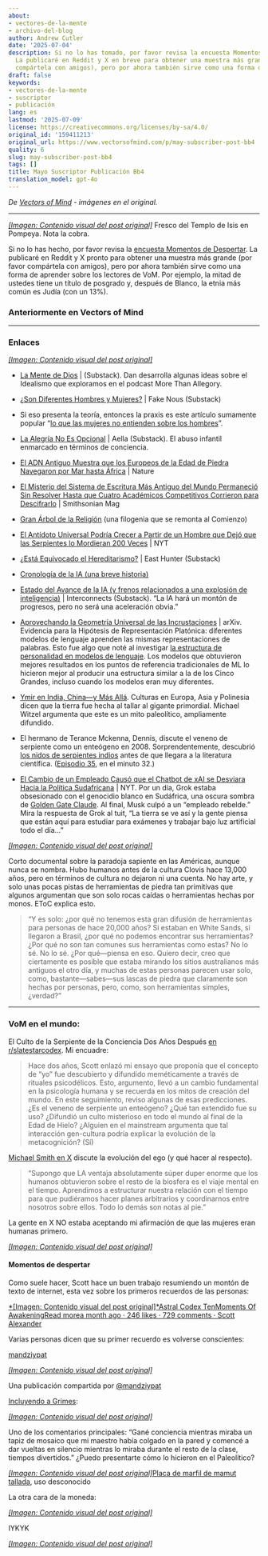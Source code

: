 ```yaml
---
about:
- vectores-de-la-mente
- archivo-del-blog
author: Andrew Cutler
date: '2025-07-04'
description: Si no lo has tomado, por favor revisa la encuesta Momentos de Despertar.
  La publicaré en Reddit y X en breve para obtener una muestra más grande (por favor
  compártela con amigos), pero por ahora también sirve como una forma de l...
draft: false
keywords:
- vectores-de-la-mente
- suscriptor
- publicación
lang: es
lastmod: '2025-07-09'
license: https://creativecommons.org/licenses/by-sa/4.0/
original_id: '159411213'
original_url: https://www.vectorsofmind.com/p/may-subscriber-post-bb4
quality: 6
slug: may-subscriber-post-bb4
tags: []
title: Mayo Suscriptor Publicación Bb4
translation_model: gpt-4o
---
```


*De [Vectors of Mind](https://www.vectorsofmind.com/p/may-subscriber-post-bb4) - imágenes en el original.*

---

[*[Imagen: Contenido visual del post original]*](https://substackcdn.com/image/fetch/$s_!c2Mq!,f_auto,q_auto:good,fl_progressive:steep/https%3A%2F%2Fsubstack-post-media.s3.amazonaws.com%2Fpublic%2Fimages%2Fe5a01543-b2a7-441c-87c3-d77d36450c1f_2776x2249.jpeg) Fresco del Templo de Isis en Pompeya. Nota la cobra.

Si no lo has hecho, por favor revisa la [encuesta Momentos de Despertar](https://www.vectorsofmind.com/p/moments-of-awakening-survey). La publicaré en Reddit y X pronto para obtener una muestra más grande (por favor compártela con amigos), pero por ahora también sirve como una forma de aprender sobre los lectores de VoM. Por ejemplo, la mitad de ustedes tiene un título de posgrado y, después de Blanco, la etnia más común es Judía (con un 13%).

### Anteriormente en Vectors of Mind

* * *

### Enlaces

[*[Imagen: Contenido visual del post original]*](https://substackcdn.com/image/fetch/$s_!95Qh!,f_auto,q_auto:good,fl_progressive:steep/https%3A%2F%2Fsubstack-post-media.s3.amazonaws.com%2Fpublic%2Fimages%2F95174c6a-d1fa-43d9-9f5d-dd0b08a38e1d_1344x896.png)

  * [La Mente de Dios](https://open.substack.com/pub/mindandmythos/p/the-mind-of-god?r=j1sx6&utm_campaign=post&utm_medium=web&showWelcomeOnShare=false) | (Substack). Dan desarrolla algunas ideas sobre el Idealismo que exploramos en el podcast More Than Allegory.

  * [¿Son Diferentes Hombres y Mujeres?](https://fakenous.substack.com/p/are-men-and-women-different) | Fake Nous (Substack)

  * Si eso presenta la teoría, entonces la praxis es este artículo sumamente popular “[lo que las mujeres no entienden sobre los hombres](https://goranshbharal.substack.com/p/what-women-dont-understand-about)”.

  * [La Alegría No Es Opcional](https://open.substack.com/pub/aella/p/the-joy-is-not-optional?r=j1sx6&utm_campaign=post&utm_medium=web&showWelcomeOnShare=false) | Aella (Substack). El abuso infantil enmarcado en términos de conciencia.

  * [El ADN Antiguo Muestra que los Europeos de la Edad de Piedra Navegaron por Mar hasta África](https://www.nature.com/articles/d41586-025-00764-2) | Nature

  * [El Misterio del Sistema de Escritura Más Antiguo del Mundo Permaneció Sin Resolver Hasta que Cuatro Académicos Competitivos Corrieron para Descifrarlo](https://www.smithsonianmag.com/history/mystery-worlds-oldest-writing-system-remained-unsolved-until-four-scholars-raced-decipher-it-180985954/) | Smithsonian Mag

  * [Gran Árbol de la Religión](https://imgur.com/a/great-tree-of-religion-3-0-QXPiyDe?fbclid=IwY2xjawIoWLJleHRuA2FlbQIxMAABHT_xTzl5nYhXl8dOq3CpNoAWvubUahLNpJFtHD_me9zl7faZgESm0tyuFA_aem_47JPVzn_DchoM8CltxiKdA) (una filogenia que se remonta al Comienzo)

  * [El Antídoto Universal Podría Crecer a Partir de un Hombre que Dejó que las Serpientes lo Mordieran 200 Veces](https://www.nytimes.com/2025/05/02/health/snakes-universal-antivenom-tim-friede.html?unlocked_article_code=1.EU8.nNe_.__va4hJmUm4i&smid=nytcore-android-share) | NYT

  * [¿Está Equivocado el Hereditarismo?](https://open.substack.com/pub/easthunter/p/is-hereditarianism-wrong?r=j1sx6&utm_campaign=post&utm_medium=web&showWelcomeOnShare=false) | East Hunter (Substack)

  * [Cronología de la IA (una breve historia)](https://ai-timeline.org/)

  * [Estado del Avance de la IA (y frenos relacionados a una explosión de inteligencia)](https://www.interconnects.ai/p/brakes-on-an-intelligence-explosion) | Interconnects (Substack). “La IA hará un montón de progresos, pero no será una aceleración obvia.”

  * [Aprovechando la Geometría Universal de las Incrustaciones](https://arxiv.org/abs/2505.12540) | arXiv. Evidencia para la Hipótesis de Representación Platónica: diferentes modelos de lenguaje aprenden las mismas representaciones de palabras. Esto fue algo que noté al investigar [la estructura de personalidad en modelos de lenguaje](https://arxiv.org/abs/2203.02092). Los modelos que obtuvieron mejores resultados en los puntos de referencia tradicionales de ML lo hicieron mejor al producir una estructura similar a la de los Cinco Grandes, incluso cuando los modelos eran muy diferentes.

  * [Ymir en India, China—y Más Allá](https://chs.harvard.edu/chapter/michael-witzel-ymir-in-india-china-and-beyond/). Culturas en Europa, Asia y Polinesia dicen que la tierra fue hecha al tallar al gigante primordial. Michael Witzel argumenta que este es un mito paleolítico, ampliamente difundido.

  * El hermano de Terance Mckenna, Dennis, discute el veneno de serpiente como un enteógeno en 2008. Sorprendentemente, descubrió [los nidos de serpientes indios](https://www.vectorsofmind.com/i/154908424/snake-venom-raves) antes de que llegara a la literatura científica. ([Episodio 35](https://www.bluelight.org/community/threads/psychonautica-episodes-merged.294445/page-5), en el minuto 32.)

  * [El Cambio de un Empleado Causó que el Chatbot de xAI se Desviara Hacia la Política Sudafricana](https://www.nytimes.com/2025/05/16/technology/xai-elon-musk-south-africa.html) | NYT. Por un día, Grok estaba obsesionado con el genocidio blanco en Sudáfrica, una oscura sombra de [Golden Gate Claude](https://www.anthropic.com/news/golden-gate-claude). Al final, Musk culpó a un “empleado rebelde.” Mira la respuesta de Grok al tuit, “La tierra se ve así y la gente piensa que están aquí para estudiar para exámenes y trabajar bajo luz artificial todo el día…”

[*[Imagen: Contenido visual del post original]*](https://substackcdn.com/image/fetch/$s_!l-am!,f_auto,q_auto:good,fl_progressive:steep/https%3A%2F%2Fsubstack-post-media.s3.amazonaws.com%2Fpublic%2Fimages%2F92251786-5680-4750-89cd-27d3d39c9b8e_1178x1574.png)

Corto documental sobre la paradoja sapiente en las Américas, aunque nunca se nombra. Hubo humanos antes de la cultura Clovis hace 13,000 años, pero en términos de cultura no dejaron ni una cuenta. No hay arte, y solo unas pocas pistas de herramientas de piedra tan primitivas que algunos argumentan que son solo rocas caídas o herramientas hechas por monos. EToC explica esto.

> “Y es solo: ¿por qué no tenemos esta gran difusión de herramientas para personas de hace 20,000 años? Si estaban en White Sands, si llegaron a Brasil, ¿por qué no podemos encontrar sus herramientas? ¿Por qué no son tan comunes sus herramientas como estas? No lo sé. No lo sé. ¿Por qué—piensa en eso. Quiero decir, creo que ciertamente es posible que estaba mirando los sitios australianos más antiguos el otro día, y muchas de estas personas parecen usar solo, como, bastante—sabes—sus lascas de piedra que claramente son hechas por personas, pero, como, son herramientas simples, ¿verdad?”

* * *

### VoM en el mundo:

El Culto de la Serpiente de la Conciencia Dos Años Después [en r/slatestarcodex](https://www.reddit.com/r/slatestarcodex/comments/1icx6jl/the_snake_cult_of_consciousness_two_years_later/). Mi encuadre:

> Hace dos años, Scott enlazó mi ensayo que proponía que el concepto de “yo” fue descubierto y difundido meméticamente a través de rituales psicodélicos. Esto, argumento, llevó a un cambio fundamental en la psicología humana y se recuerda en los mitos de creación del mundo. En este seguimiento, reviso algunas de esas predicciones. ¿Es el veneno de serpiente un enteógeno? ¿Qué tan extendido fue su uso? ¿Difundió un culto misterioso en todo el mundo al final de la Edad de Hielo? ¿Alguien en el mainstream argumenta que tal interacción gen-cultura podría explicar la evolución de la metacognición? (Sí)

[Michael Smith en X](https://x.com/Morphenius/status/1879270868918157798) discute la evolución del ego (y qué hacer al respecto).

> “Supongo que LA ventaja absolutamente súper duper enorme que los humanos obtuvieron sobre el resto de la biosfera es el viaje mental en el tiempo. Aprendimos a estructurar nuestra relación con el tiempo para que pudiéramos hacer planes arbitrarios y coordinarnos entre nosotros sobre ellos. Todo lo demás son notas al pie.”

La gente en X NO estaba aceptando mi afirmación de que las mujeres eran humanas primero.

[*[Imagen: Contenido visual del post original]*](https://substackcdn.com/image/fetch/$s_!JEEU!,f_auto,q_auto:good,fl_progressive:steep/https%3A%2F%2Fsubstack-post-media.s3.amazonaws.com%2Fpublic%2Fimages%2F0c24e691-441a-45f1-b1d6-ffb436624396_1180x1208.png)

#### Momentos de despertar

Como suele hacer, Scott hace un buen trabajo resumiendo un montón de texto de internet, esta vez sobre los primeros recuerdos de las personas:

[*[Imagen: Contenido visual del post original]*Astral Codex TenMoments Of AwakeningRead morea month ago · 246 likes · 729 comments · Scott Alexander](https://www.astralcodexten.com/p/moments-of-awakening?utm_source=substack&utm_campaign=post_embed&utm_medium=web)

Varias personas dicen que su primer recuerdo es volverse conscientes:

[mandziypat](https://instagram.com/mandziypat)

[*[Imagen: Contenido visual del post original]*](https://instagram.com/p/DISJtkzh6RC)

Una publicación compartida por [@mandziypat](https://instagram.com/mandziypat)

[Incluyendo a Grimes](https://x.com/Grimezsz/status/1911168550330573138):

[*[Imagen: Contenido visual del post original]*](https://substackcdn.com/image/fetch/$s_!EgB9!,f_auto,q_auto:good,fl_progressive:steep/https%3A%2F%2Fsubstack-post-media.s3.amazonaws.com%2Fpublic%2Fimages%2F6228e124-dc9b-4a95-9b62-efd862848229_1166x628.png)

Uno de los comentarios principales: “Gané conciencia mientras miraba un tapiz de mosaico que mi maestro había colgado en la pared y comencé a dar vueltas en silencio mientras lo miraba durante el resto de la clase, tiempos divertidos.” ¿Puedo presentarte cómo lo hicieron en el Paleolítico?

[*[Imagen: Contenido visual del post original]*](https://substackcdn.com/image/fetch/$s_!Qu5A!,f_auto,q_auto:good,fl_progressive:steep/https%3A%2F%2Fsubstack-post-media.s3.amazonaws.com%2Fpublic%2Fimages%2F1dbf443b-9126-4ee2-9f23-ffc3bc47b72d_1600x1092.jpeg)[Placa de marfil de mamut tallada](https://en.wikipedia.org/wiki/Mal%27ta–Buret%27_culture#/media/File:Mal'ta_centrally_perforated_ivory_plaque.jpg), uso desconocido

La otra cara de la moneda:

[*[Imagen: Contenido visual del post original]*](https://substackcdn.com/image/fetch/$s_!Pqz8!,f_auto,q_auto:good,fl_progressive:steep/https%3A%2F%2Fsubstack-post-media.s3.amazonaws.com%2Fpublic%2Fimages%2F1ffdd37d-3e66-4728-b17b-783d1c830f5c_1532x1092.jpeg)

IYKYK

[*[Imagen: Contenido visual del post original]*](https://substackcdn.com/image/fetch/$s_!NB9o!,f_auto,q_auto:good,fl_progressive:steep/https%3A%2F%2Fsubstack-post-media.s3.amazonaws.com%2Fpublic%2Fimages%2F8df6d2ec-a33c-4420-80e1-60a820ed6106_1024x1536.webp)